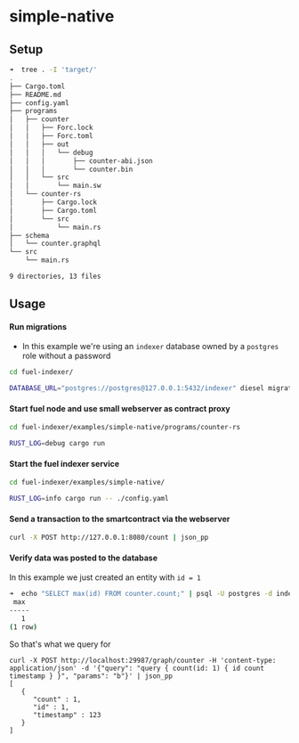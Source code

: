 # simple-native

## Setup


```bash
➜  tree . -I 'target/'
.
├── Cargo.toml
├── README.md
├── config.yaml
├── programs
│   ├── counter
│   │   ├── Forc.lock
│   │   ├── Forc.toml
│   │   ├── out
│   │   │   └── debug
│   │   │       ├── counter-abi.json
│   │   │       └── counter.bin
│   │   └── src
│   │       └── main.sw
│   └── counter-rs
│       ├── Cargo.lock
│       ├── Cargo.toml
│       └── src
│           └── main.rs
├── schema
│   └── counter.graphql
└── src
    └── main.rs

9 directories, 13 files
```

## Usage

#### Run migrations
  - In this example we're using an `indexer` database owned by a `postgres` role without a password

```bash
cd fuel-indexer/

DATABASE_URL="postgres://postgres@127.0.0.1:5432/indexer" diesel migration list --migration-dir=schema/migrations/postgres
```

#### Start fuel node and use small webserver as contract proxy

```bash
cd fuel-indexer/examples/simple-native/programs/counter-rs

RUST_LOG=debug cargo run
```

#### Start the fuel indexer service

```bash
cd fuel-indexer/examples/simple-native/

RUST_LOG=info cargo run -- ./config.yaml
```

#### Send a transaction to the smartcontract via the webserver

```bash
curl -X POST http://127.0.0.1:8080/count | json_pp
```

#### Verify data was posted to the database

In this example we just created an entity with `id = 1`

```bash
➜  echo "SELECT max(id) FROM counter.count;" | psql -U postgres -d indexer
 max
-----
   1
(1 row)
```

So that's what we query for

```
curl -X POST http://localhost:29987/graph/counter -H 'content-type: application/json' -d '{"query": "query { count(id: 1) { id count timestamp } }", "params": "b"}' | json_pp
[
   {
      "count" : 1,
      "id" : 1,
      "timestamp" : 123
   }
]
```
